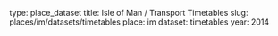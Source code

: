 type: place_dataset
title: Isle of Man / Transport Timetables
slug: places/im/datasets/timetables
place: im
dataset: timetables
year: 2014

